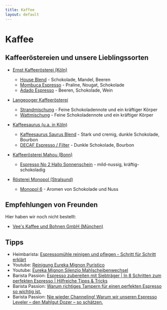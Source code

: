 ```yaml
---
title: Kaffee
layout: default
---
```


# Kaffee

## Kaffeeröstereien und unsere Lieblingssorten

* [Ernst Kaffeerösterei (Köln)](https://www.ernst-kaffee.de/)
  * [House Blend](https://www.ernst-kaffee.de/produktdetail/?wpsg_action=showProdukt&produkt_id=86) - Schokolade, Mandel, Beeren
  * [Mombuca Espresso](https://www.ernst-kaffee.de/produktdetail/?wpsg_action=showProdukt&produkt_id=189) - Praline, Nougat, Schokolade
  * [Adado Espresso](https://www.ernst-kaffee.de/produktdetail/?wpsg_action=showProdukt&produkt_id=210) - Beeren, Schokolade, Wein

* [Langeooger Kaffeerösterei](https://www.langeooger.shop/)
  * [Strandmischung](https://www.langeooger.shop/p/langeooger-strandmischung) - Feine Schokoladennote und ein kräftiger Körper
  * [Wattmischung](https://www.langeooger.shop/p/langeooger-wattmischung) - Feine Schokoladennote und ein kräftiger Körper

* [Kaffeesaurus (u.a. in Köln)](https://kaffeesaurus.com/)
  * [Kaffeesaurus Saurus Blend](https://kaffeesaurus.com/produkt/saurus-blend) - Stark und cremig, dunkle Schokolade, Bourbon
  * [DECAF Espresso / Filter](https://kaffeesaurus.com/produkt/decaf-espresso-filter) - Dunkle Schokolade, Bourbon

* [Kaffeerösterei Mahou (Bonn)](https://www.mahou-coffeehouse.com/)
  * [Espresso No 2 Hallo Sonnenschein](https://www.mahou-coffeehouse.com/product-page/no-2-hallo-sonnenschein) - mild-nussig, kräftig-schokoladig

* [Rösterei Monopol (Stralsund)](https://kaffee-monopol.de/shop/index.html)
  * [Monopol 6](https://kaffee-monopol.de/shop/kaffee/46-monopol-6.html) - Aromen von Schokolade und Nuss

## Empfehlungen von Freunden

Hier haben wir noch nicht bestellt:

* [Vee's Kaffee und Bohnen GmbH (München)](https://vees-coffee.com/de/)

## Tipps

* Heimbarista: [Espressomühle reinigen und pflegen - Schritt für Schritt erklärt](https://www.heimbarista.com/articles/9-espressomuhle-reinigen-und-pflegen-schritt-fur-schritt-erklart)
* Youtube: [Reinigung Eureka Mignon Puristico](https://www.youtube.com/watch?v=Hn42I3afsk8)
* Youtube: [Eureka Mignon Silenzio Mahlscheibenwechsel](https://www.youtube.com/watch?v=pbN2QR6eS_U)
* Barista Passion: [Espresso zubereiten mit Siebträger | In 8 Schritten zum perfekten Espresso | Hilfreiche Tipps & Tricks](https://www.barista-passione.de/espresso-zubereiten/)
* Barista Passion: [Warum richtiges Tampern für einen perfekten Espresso so wichtig ist.](https://www.barista-passione.de/richtig-tampern/)
* Barista Passion: [Nie wieder Channeling! Warum wir unseren Espresso Leveler – den Mahlgut Dozer – so schätzen.](https://www.barista-passione.de/mahlgut-dozer-espresso-leveler-kaffee-verteiler/)